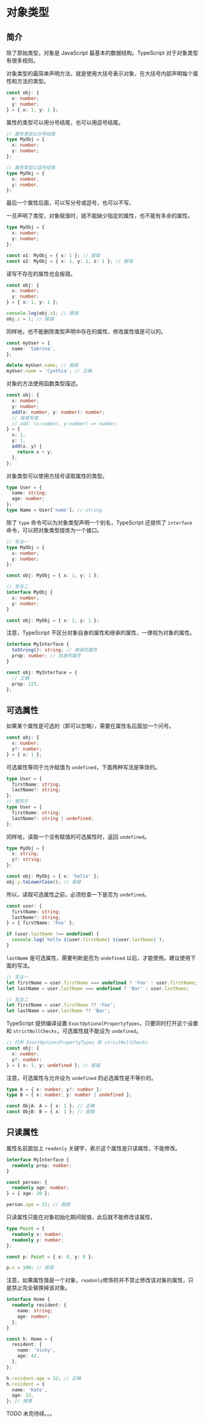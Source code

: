 # 对象类型

## 简介

除了原始类型，对象是 JavaScript 最基本的数据结构。TypeScript 对于对象类型有很多规则。

对象类型的最简单声明方法，就是使用大括号表示对象，在大括号内部声明每个属性和方法的类型。

```ts
const obj: {
  x: number;
  y: number;
} = { x: 1, y: 1 };
```

属性的类型可以用分号结尾，也可以用逗号结尾。

```ts
// 属性类型以分号结尾
type MyObj = {
  x: number;
  y: number;
};

// 属性类型以逗号结尾
type MyObj = {
  x: number,
  y: number,
};
```

最后一个属性后面，可以写分号或逗号，也可以不写。

一旦声明了类型，对象赋值时，就不能缺少指定的属性，也不能有多余的属性。

```ts
type MyObj = {
  x: number;
  y: number;
};

const o1: MyObj = { x: 1 }; // 报错
const o2: MyObj = { x: 1, y: 1, z: 1 }; // 报错
```

读写不存在的属性也会报错。

```ts
const obj: {
  x: number;
  y: number;
} = { x: 1, y: 1 };

console.log(obj.z); // 报错
obj.z = 1; // 报错
```

同样地，也不能删除类型声明中存在的属性，修改属性值是可以的。

```ts
const myUser = {
  name: 'Sabrina',
};

delete myUser.name; // 报错
myUser.name = 'Cynthia'; // 正确
```

对象的方法使用函数类型描述。

```ts
const obj: {
  x: number;
  y: number;
  add(x: number, y: number): number;
  // 或者写成
  // add: (x:number, y:number) => number;
} = {
  x: 1,
  y: 1,
  add(x, y) {
    return x + y;
  },
};
```

对象类型可以使用方括号读取属性的类型。

```ts
type User = {
  name: string;
  age: number;
};
type Name = User['name']; // string
```

除了 `type` 命令可以为对象类型声明一个别名，TypeScript 还提供了 `interface` 命令，可以把对象类型提炼为一个接口。

```ts
// 写法一
type MyObj = {
  x: number;
  y: number;
};

const obj: MyObj = { x: 1, y: 1 };

// 写法二
interface MyObj {
  x: number;
  y: number;
}

const obj: MyObj = { x: 1, y: 1 };
```

注意，TypeScript 不区分对象自身的属性和继承的属性，一律视为对象的属性。

```ts
interface MyInterface {
  toString(): string; // 继承的属性
  prop: number; // 自身的属性
}

const obj: MyInterface = {
  // 正确
  prop: 123,
};
```

## 可选属性

如果某个属性是可选的（即可以忽略），需要在属性名后面加一个问号。

```ts
const obj: {
  x: number;
  y?: number;
} = { x: 1 };
```

可选属性等同于允许赋值为 `undefined`，下面两种写法是等效的。

```ts
type User = {
  firstName: string;
  lastName?: string;
};
// 等同于
type User = {
  firstName: string;
  lastName?: string | undefined;
};
```

同样地，读取一个没有赋值的可选属性时，返回 `undefined`。

```ts
type MyObj = {
  x: string;
  y?: string;
};

const obj: MyObj = { x: 'hello' };
obj.y.toLowerCase(); // 报错
```

所以，读取可选属性之前，必须检查一下是否为 `undefined`。

```ts
const user: {
  firstName: string;
  lastName?: string;
} = { firstName: 'Foo' };

if (user.lastName !== undefined) {
  console.log(`hello ${user.firstName} ${user.lastName}`);
}
```

`lastName` 是可选属性，需要判断是否为 `undefined` 以后，才能使用。建议使用下面的写法。

```ts
// 写法一
let firstName = user.firstName === undefined ? 'Foo' : user.firstName;
let lastName = user.lastName === undefined ? 'Bar' : user.lastName;

// 写法二
let firstName = user.firstName ?? 'Foo';
let lastName = user.lastName ?? 'Bar';
```

TypeScript 提供编译设置 `ExactOptionalPropertyTypes`，只要同时打开这个设置和 `strictNullChecks`，可选属性就不能设为 `undefined`。

```ts
// 打开 ExactOptionsPropertyTypes 和 strictNullChecks
const obj: {
  x: number;
  y?: number;
} = { x: 1, y: undefined }; // 报错
```

注意，可选属性与允许设为 `undefined` 的必选属性是不等价的。

```ts
type A = { x: number; y?: number };
type B = { x: number; y: number | undefined };

const ObjA: A = { x: 1 }; // 正确
const ObjB: B = { x: 1 }; // 报错
```

## 只读属性

属性名前面加上 `readonly` 关键字，表示这个属性是只读属性，不能修改。

```ts
interface MyInterface {
  readonly prop: number;
}
```

```ts
const person: {
  readonly age: number;
} = { age: 20 };

person.age = 21; // 报错
```

只读属性只能在对象初始化期间赋值，此后就不能修改该属性。

```ts
type Point = {
  readonly x: number;
  readonly y: number;
};

const p: Point = { x: 0, y: 0 };

p.x = 100; // 报错
```

注意，如果属性值是一个对象，`readonly`修饰符并不禁止修改该对象的属性，只是禁止完全替换掉该对象。

```ts
interface Home {
  readonly resident: {
    name: string;
    age: number;
  };
}

const h: Home = {
  resident: {
    name: 'Vicky',
    age: 42,
  },
};

h.resident.age = 32; // 正确
h.resident = {
  name: 'Kate',
  age: 23,
}; // 报错
```

TODO 未完待续。。。
